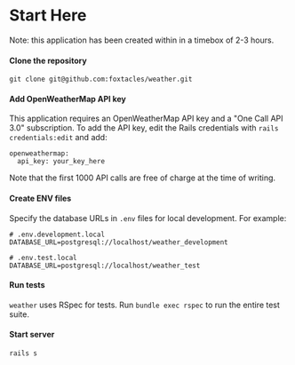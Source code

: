 # Start Here

Note: this application has been created within in a timebox of 2-3 hours.

#### Clone the repository
`git clone git@github.com:foxtacles/weather.git`

#### Add OpenWeatherMap API key

This application requires an OpenWeatherMap API key and a "One Call API 3.0" subscription. To add the API key, edit the Rails credentials with `rails credentials:edit` and add:

```
openweathermap:
  api_key: your_key_here
```

Note that the first 1000 API calls are free of charge at the time of writing.

#### Create ENV files

Specify the database URLs in `.env` files for local development. For example:

```
# .env.development.local
DATABASE_URL=postgresql://localhost/weather_development
```

```
# .env.test.local
DATABASE_URL=postgresql://localhost/weather_test
```

#### Run tests

`weather` uses RSpec for tests. Run `bundle exec rspec` to run the entire test suite.

#### Start server

`rails s`
